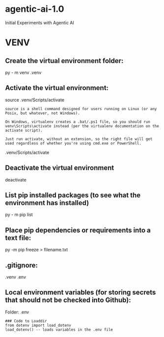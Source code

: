 # agentic-ai-1.0
Initial Experiments with Agentic AI


# VENV
## Create the virtual environment folder:
py - m venv .venv 

## Activate the virtual environment:
source .venv/Scripts/activate

    source is a shell command designed for users running on Linux (or any Posix, but whatever, not Windows).

    On Windows, virtualenv creates a .bat/.ps1 file, so you should run venv\Scripts\activate instead (per the virtualenv documentation on the activate script).

    Just run activate, without an extension, so the right file will get used regardless of whether you're using cmd.exe or PowerShell.

.venv/Scripts/activate

## Deactivate the virtual environment
deactivate

## List pip installed packages (to see what the environment has installed)
py - m pip list 

## Place pip dependencies or requirements into a text file:
py -m pip freeze > filename.txt

## .gitignore:
.venv
.env


## Local environment variables (for storing secrets that should not be checked into Github):
Folder:  .env

    ### Code to Loaddir
    from dotenv import load_dotenv
    load_dotenv() -- loads variables in the .env file


